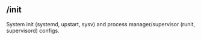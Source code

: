 ## /init
System init (systemd, upstart, sysv) and process manager/supervisor (runit, supervisord) configs.